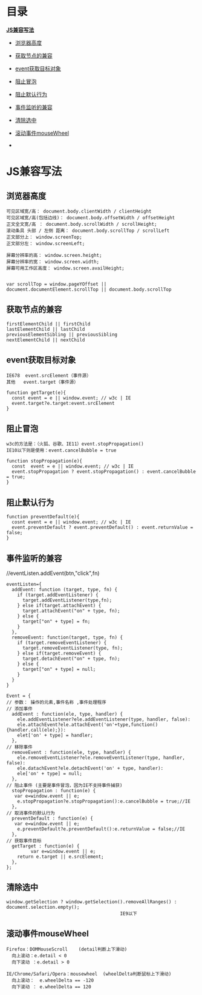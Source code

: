 # 目录

<a href="#JS兼容写法">**JS兼容写法**</a>

* <a href="#浏览器高度">浏览器高度</a>
* <a href="#获取节点的兼容">获取节点的兼容</a>
* <a href="#event获取目标对象">event获取目标对象</a>
* <a href="#阻止冒泡">阻止冒泡</a>
* <a href="#阻止默认行为">阻止默认行为</a>
* <a href="#事件监听的兼容">事件监听的兼容</a>
* <a href="#清除选中">清除选中</a>
* <a href="#滚动事件mouseWheel">滚动事件mouseWheel</a>

* <a href="#"></a>


# <a name="JS兼容写法">**JS兼容写法**</a>

## <a name="浏览器高度">浏览器高度</a>
>
    可见区域宽/高： document.body.clientWidth / clientHeight
    可见区域宽/高(包括边线)： document.body.offsetWidth / offsetHeight
    正文全文宽/高 ： document.body.scrollWidth / scrollHeight;
    滚动条具 头部 / 左侧 距离： document.body.scrollTop / scrollLeft
    正文部分上： window.screenTop;
    正文部分左： window.screenLeft;

    屏幕分辨率的高： window.screen.height;
    屏幕分辨率的宽： window.screen.width;
    屏幕可用工作区高度： window.screen.availHeight;


    var scrollTop = window.pageYOffset || document.documentElement.scrollTop || document.body.scrollTop

## <a name="获取节点的兼容">获取节点的兼容</a>
    firstElementChild || firstChild
    lastElementChild || lastChild
    previousElementSibling || previousSibling
    nextElementChild || nextChild

## <a name="event获取目标对象">event获取目标对象</a>
>
    IE678  event.srcElement（事件源）
    其他   event.target（事件源）

    function getTarget(e){   
      const event = e || window.event; // w3c | IE
      event.target?e.target:event.srcElement
    } 

## <a name="阻止冒泡">阻止冒泡</a>
>
    w3c的方法是：（火狐、谷歌、IE11）event.stopPropagation()
    IE10以下则是使用：event.cancelBubble = true

    function stopPropagation(e){
      const  event = e || window.event; // w3c | IE
      event.stopPropagation ? event.stopPropagation() : event.cancelBubble = true;
    }

## <a name="阻止默认行为">阻止默认行为</a>
>
    function preventDefault(e){ 
      cosnt event = e || window.event; // w3c | IE
      event.preventDefault ? event.preventDefault() : event.returnValue = false;
    }


## <a name="事件监听的兼容">事件监听的兼容</a>
  //eventListen.addEvent(btn,"click",fn)
>
    eventListen={
      addEvent: function (target, type, fn) {
        if (target.addEventListener) {
          target.addEventListener(type,fn);
        } else if(target.attachEvent) {
          target.attachEvent("on" + type, fn);
        } else {
          target["on" + type] = fn;
        }
      },
      removeEvent: function(target, type, fn) { 
        if (target.removeEventListener) {
          target.removeEventListener(type, fn);
        } else if(target.removeEvent) {
          target.detachEvent("on" + type, fn);
        } else {
          target["on" + type] = null;
        }
      }
    }
>
    Event = {
    // 参数： 操作的元素,事件名称 ,事件处理程序
    // 添加事件
      addEvent : function(ele, type, handler) {
        ele.addEventListener?ele.addEventListener(type, handler, false):
        ele.attachEvent?ele.attachEvent('on'+type,function(){handler.call(ele);}):
        elet['on' + type] = handler;
      },
    // 移除事件
      removeEvent : function(ele, type, handler) {
        ele.removeEventListener?ele.removeEventListener(type, handler, false):
        ele.datachEvent?ele.detachEvent('on' + type, handler):
        ele['on' + type] = null;
      },
    // 阻止事件 (主要是事件冒泡，因为IE不支持事件捕获)
      stopPropagation : function(e) {
       var e=window.event || e;
        e.stopPropagation?e.stopPropagation():e.cancelBubble = true;//IE
      },
    // 取消事件的默认行为
      preventDefault : function(e) {
       var e=window.event || e;
        e.preventDefault?e.preventDefault():e.returnValue = false;//IE
      },
    // 获取事件目标
      getTarget : function(e) {
             var e=window.event || e;
        return e.target || e.srcElement;
      },
    };

## <a name="清除选中">清除选中</a>
>
    window.getSelection ? window.getSelection().removeAllRanges() : document.selection.empty();
                                              IE9以下

## <a name="滚动事件mouseWheel">滚动事件mouseWheel</a>
>
    Firefox：DOMMouseScroll    (detail判断上下滑动)
      向上滚动：e.detail < 0
      向下滚动 ：e.detail > 0
>
    IE/Chrome/Safari/Opera：mousewheel  (wheelDelta判断鼠标上下滑动)
      向上滚动：  e.wheelDelta == -120
      向下滚动 ： e.wheelDelta == 120


## <a name=""></a>
## <a name=""></a>
## <a name=""></a>